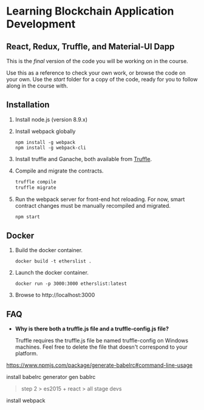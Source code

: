 # Learning Blockchain Application Development

## React, Redux, Truffle, and Material-UI Dapp

This is the _*final*_ version of the code you will be working on in the course.

Use this as a reference to check your own work, or browse the code on your own. Use the _*start*_ folder for a copy of the code, ready for you to follow along in the course with.

## Installation

1. Install node.js (version 8.9.x)

1. Install webpack globally
    ```
    npm install -g webpack
    npm install -g webpack-cli
    ```

1. Install truffle and Ganache, both available from [Truffle](https://truffleframework.com/).

1. Compile and migrate the contracts.
    ```javascript
    truffle compile
    truffle migrate
    ```

1. Run the webpack server for front-end hot reloading. For now, smart contract changes must be manually recompiled and migrated.
    ```javascript
    npm start
    ```

## Docker

1. Build the docker container.
    ```
    docker build -t etherslist .
    ```

1. Launch the docker container.
    ```
    docker run -p 3000:3000 etherslist:latest
    ```

1. Browse to http://localhost:3000

## FAQ

* __Why is there both a truffle.js file and a truffle-config.js file?__

    Truffle requires the truffle.js file be named truffle-config on Windows machines. Feel free to delete the file that doesn't correspond to your platform.


https://www.npmjs.com/package/generate-babelrc#command-line-usage

install babelrc generator 
gen bablrc 
> step 2 > es2015 + react > all stage devs

install webpack
